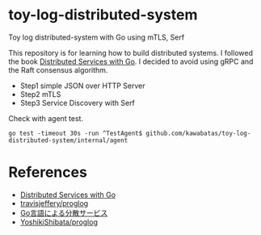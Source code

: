 # toy-log-distributed-system
Toy log distributed-system with Go using mTLS, Serf

This repository is for learning how to build distributed systems.
I followed the book [Distributed Services with Go](https://pragprog.com/titles/tjgo/distributed-services-with-go/).
I decided to avoid using gRPC and the Raft consensus algorithm.

- Step1 simple JSON over HTTP Server
- Step2 mTLS
- Step3 Service Discovery with Serf

Check with agent test.
```
go test -timeout 30s -run ^TestAgent$ github.com/kawabatas/toy-log-distributed-system/internal/agent
```

# References
- [Distributed Services with Go](https://pragprog.com/titles/tjgo/distributed-services-with-go/)
- [travisjeffery/proglog](https://github.com/travisjeffery/proglog)
- [Go言語による分散サービス](https://www.oreilly.co.jp/books/9784873119977/)
- [YoshikiShibata/proglog](https://github.com/YoshikiShibata/proglog)

